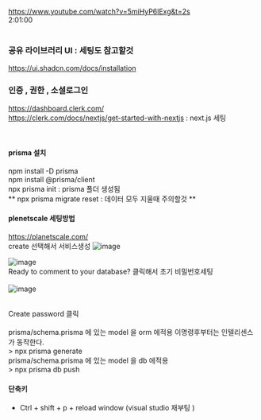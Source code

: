 https://www.youtube.com/watch?v=5miHyP6lExg&t=2s
<br />
2:01:00
<br /><br />

### 공유 라이브러리 UI : 세팅도 참고할것
https://ui.shadcn.com/docs/installation
<br />
### 인증 , 권한 , 소셜로그인
https://dashboard.clerk.com/
<br />
https://clerk.com/docs/nextjs/get-started-with-nextjs : next.js 세팅 

<br />

#### prisma 설치
npm install -D prisma <br />
npm install @prisma/client <br />
npx prisma init : prisma 폴더 생성됨 <br />
** npx prisma migrate reset  : 데이터 모두 지울때 주의할것 **
<br />

#### plenetscale 세팅방법
https://planetscale.com/
<br />
create 선택해서 서비스생성
![image](https://github.com/julboy2/ecommerce-admin-clone/assets/6093105/d35e9d34-29af-4192-8672-7ac196170ca8)

![image](https://github.com/julboy2/ecommerce-admin-clone/assets/6093105/adea84f9-09fb-4501-a4d2-e4498ecc3ded)
<br />
Ready to comment to your database? 클릭해서 초기 비밀번호세팅
<br />
<br />
![image](https://github.com/julboy2/ecommerce-admin-clone/assets/6093105/e36750e4-d99d-43b0-b18a-8469386c6c19)

<br />
Create password  클릭
<br />
<br />
prisma/schema.prisma 에 있는 model 을 orm 에적용 이명령후부터는 인텔리센스가 동작한다. <br />
> npx prisma generate
<br />
prisma/schema.prisma 에 있는 model 을 db 에적용 <br />
> npx prisma db push
<br />

#### 단축키
- Ctrl + shift + p + reload window (visual studio 재부팅 )
